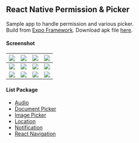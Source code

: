 ## React Native Permission & Picker ##
Sample app to handle permission and various picker.  
Build from [Expo Framework](https://expo.dev/). Download apk file [here](https://e.pcloud.link/publink/show?code=XZRUlqZi0YlzyGgvDhtQn1OKneOeXmKq0LX).

#### Screenshot ####
| ![](https://i.imgur.com/8h8p3md.png) | ![](https://i.imgur.com/0NCUJlI.png) | ![](https://i.imgur.com/u0mGrU0.png) | ![](https://i.imgur.com/8547HNr.png) |
| :---: | :---: | :---: | :---: |
| ![](https://i.imgur.com/frMZ57W.png) | ![](https://i.imgur.com/ZiVQ6Z6.png) | ![](https://i.imgur.com/hroEPgL.png) | ![](https://i.imgur.com/I4VglOI.png) |
| ![](https://i.imgur.com/uxJk6h9.png) | ![](https://i.imgur.com/K2VB2RB.png) | ![](https://i.imgur.com/JWgo0Nh.png) | ![](https://i.imgur.com/ymGT1Bg.png) |

#### List Package ####
- [Audio](https://docs.expo.dev/versions/latest/sdk/audio/)
- [Document Picker](https://docs.expo.dev/versions/latest/sdk/document-picker/)
- [Image Picker](https://docs.expo.dev/versions/latest/sdk/imagepicker/)
- [Location](https://docs.expo.dev/versions/latest/sdk/location/)
- [Notification](https://docs.expo.dev/versions/latest/sdk/notifications/)
- [React Navigation](https://reactnavigation.org/)